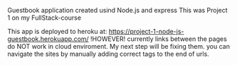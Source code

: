 Guestbook application created usind Node.js and express
This was Project 1 on my FullStack-course

This app is deployed to heroku at:
https://project-1-node-js-guestbook.herokuapp.com/
!HOWEVER!
currently links between the pages do NOT work in cloud enviroment.
My next step will be fixing them. you can navigate the sites by manually adding correct tags to the end of urls.
